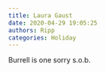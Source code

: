 ```yaml
---
title: Laura Gaust
date: 2020-04-29 19:05:25
authors: Ripp
categories: Holiday
---
```


 Burrell is one sorry s.o.b.